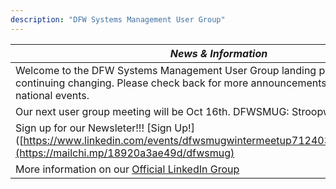 ```yaml
---
description: "DFW Systems Management User Group"
---
```


| **_News & Information_** |
|--------|
|Welcome to the DFW Systems Management User Group landing page.  Our site will be continuing changing. Please check back for more announcements on local and national events.        |
|Our next user group meeting will be Oct 16th.  DFWSMUG: Stroopwafel Edition. |
|Sign up for our Newsleter!!! [Sign Up!]([https://www.linkedin.com/events/dfwsmugwintermeetup7124033422594904066/](https://mailchi.mp/18920a3ae49d/dfwsmug)|
|More information on our [Official LinkedIn Group](https://www.linkedin.com/events/dfwsmugwintermeetup7124033422594904066/)      |

